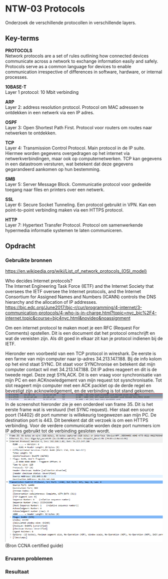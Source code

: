 # NTW-03 Protocols
Onderzoek de verschillende protocollen in verschillende layers.

## Key-terms
**PROTOCOLS**  
Network protocols are a set of rules outlining how connected devices communicate across a network to exchange information easily and safely. Protocols serve as a common language for devices to enable communication irrespective of differences in software, hardware, or internal processes.  

**10BASE-T**  
Layer 1 protocol: 10 Mbit verbinding

**ARP**  
Layer 2: address resolution protocol. Protocol om MAC adressen te ontdekken in een netwerk via een IP adres.

**OSPF**  
Layer 3: Open Shortest Path First. Protocol voor routers om routes naar netwerken te ontdekken.

**TCP**  
Layer 4: Transmission Control Protocol. Main protocol in de IP suite. Hiermee worden gegevens overgedragen op het internet via netwerkverbindingen, maar ook op computernetwerken. TCP kan gegevens in een datastroom versturen, wat betekent dat deze gegevens gegarandeerd aankomen op hun bestemming.

**SMB**  
Layer 5: Server Message Block. Communicatie protocol voor gedeelde toegang naar files en printers over een netwerk.

**SSL**  
Layer 6: Secure Socket Tunneling. Een protocol gebruikt in VPN. Kan een point-to-point verbinding maken via een HTTPS protocol.

**HTTP**  
Layer 7: Hypertext Transfer Protocol. Protocol om samenwerkende hypermedia informatie systemen te laten communiceren.



## Opdracht
### Gebruikte bronnen
https://en.wikipedia.org/wiki/List_of_network_protocols_(OSI_model)  

Who decides Internet protocols?  
The Internet Engineering Task Force (IETF) and the Internet Society that oversees the IETF oversee the Internet protocols, and the Internet Consortium for Assigned Names and Numbers (ICANN) controls the DNS hierarchy and the allocation of IP addresses.  
https://bjc.edc.org/June2017/bjc-r/cur/programming/4-internet/3-communication-protocols/4-who-is-in-charge.html?topic=nyc_bjc%2F4-internet.topic&course=bjc4nyc.html&novideo&noassignment  

Om een internet protocol te maken moet je een RFC (Request For Comments) opstellen. Dit is een document dat het protocol omschrijft en wat de vereisten zijn. Als dit goed in elkaar zit kan je protocol indienen bij de IETF.

  
  

Hieronder een voorbeeld van een TCP protocol in wireshark. De eerste is een farme van mijn computer naar ip-adres 34.213.147.188. Bij de info kolom op het eind staat SYNC. Dit staat voor SYNChronise en betekent dat mijn computer contact wil met 34.213.147.188. Dit IP adres reageert en dit is de tweede regel. Deze zegt SYN,ACK. Dit is een vraag voor synchronisatie van mijn PC en een ACKnowledgement van mijn request tot sysnchronisatie. Tot slot reageert mijn computer met een ACK packlet op de derde regel en bevestigt zijn acknowledgement, en de verbinding is tot stand gekomen.
![](https://github.com/techgrounds/techgrounds-Rogier1978/blob/main/00_includes/NTW-03%20-%20TCP.png)  
In de screenshot hieronder zie je een onderdeel van frame 35. Dit is het eerste frame wat is verstuurd (het SYNC request). Hier staat een source poort (14402) dit port nummer is willekeurig toegewezen aan mijn PC. De destination port is 443. Dit berekent dat dit verzoek is om een HTTPS verbinding. Voor de verdere communicatie worden deze port nummers icm IP adres gebruikt tot de verbinding gesloten wordt.  
![](https://github.com/techgrounds/techgrounds-Rogier1978/blob/main/00_includes/NTW-03%20-%20frame.png)  
(Bron CCNA certified guide)

### Ervaren problemen

### Resultaat

